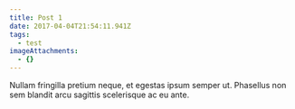 ```yaml
---
title: Post 1
date: 2017-04-04T21:54:11.941Z
tags:
  - test
imageAttachments:
  - {}
---
```


Nullam fringilla pretium neque, et egestas ipsum semper ut. Phasellus non sem blandit arcu sagittis scelerisque ac eu ante.